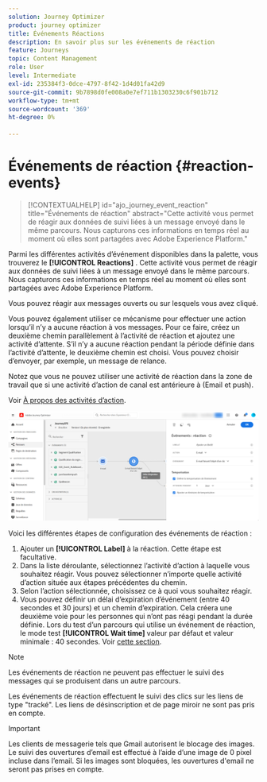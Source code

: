 ```yaml
---
solution: Journey Optimizer
product: journey optimizer
title: Événements Réactions
description: En savoir plus sur les événements de réaction
feature: Journeys
topic: Content Management
role: User
level: Intermediate
exl-id: 235384f3-0dce-4797-8f42-1d4d01fa42d9
source-git-commit: 9b7898d0fe008a0e7ef711b1303230c6f901b712
workflow-type: tm+mt
source-wordcount: '369'
ht-degree: 0%

---
```


# Événements de réaction {#reaction-events}

>[!CONTEXTUALHELP]
>id="ajo_journey_event_reaction"
>title="Événements de réaction"
>abstract="Cette activité vous permet de réagir aux données de suivi liées à un message envoyé dans le même parcours. Nous capturons ces informations en temps réel au moment où elles sont partagées avec Adobe Experience Platform."

Parmi les différentes activités d’événement disponibles dans la palette, vous trouverez le **[!UICONTROL Reactions]** . Cette activité vous permet de réagir aux données de suivi liées à un message envoyé dans le même parcours. Nous capturons ces informations en temps réel au moment où elles sont partagées avec Adobe Experience Platform.

Vous pouvez réagir aux messages ouverts ou sur lesquels vous avez cliqué.

Vous pouvez également utiliser ce mécanisme pour effectuer une action lorsqu’il n’y a aucune réaction à vos messages. Pour ce faire, créez un deuxième chemin parallèlement à l’activité de réaction et ajoutez une activité d’attente. S’il n’y a aucune réaction pendant la période définie dans l’activité d’attente, le deuxième chemin est choisi. Vous pouvez choisir d’envoyer, par exemple, un message de relance.

Notez que vous ne pouvez utiliser une activité de réaction dans la zone de travail que si une activité d’action de canal est antérieure à (Email et push).

Voir [À propos des activités d’action](../building-journeys/about-journey-activities.md#action-activities).

![](assets/journey45.png)

Voici les différentes étapes de configuration des événements de réaction :

1. Ajouter un **[!UICONTROL Label]** à la réaction. Cette étape est facultative.
1. Dans la liste déroulante, sélectionnez l’activité d’action à laquelle vous souhaitez réagir. Vous pouvez sélectionner n’importe quelle activité d’action située aux étapes précédentes du chemin.
1. Selon l’action sélectionnée, choisissez ce à quoi vous souhaitez réagir.
1. Vous pouvez définir un délai d’expiration d’événement (entre 40 secondes et 30 jours) et un chemin d’expiration. Cela créera une deuxième voie pour les personnes qui n’ont pas réagi pendant la durée définie. Lors du test d’un parcours qui utilise un événement de réaction, le mode test **[!UICONTROL Wait time]** valeur par défaut et valeur minimale : 40 secondes. Voir [cette section](../building-journeys/testing-the-journey.md).

>[!NOTE]
>
>
>Les événements de réaction ne peuvent pas effectuer le suivi des messages qui se produisent dans un autre parcours.
>
>Les événements de réaction effectuent le suivi des clics sur les liens de type &quot;tracké&quot;. Les liens de désinscription et de page miroir ne sont pas pris en compte.

>[!IMPORTANT]
>
>Les clients de messagerie tels que Gmail autorisent le blocage des images. Le suivi des ouvertures d’email est effectué à l’aide d’une image de 0 pixel incluse dans l’email. Si les images sont bloquées, les ouvertures d&#39;email ne seront pas prises en compte.
